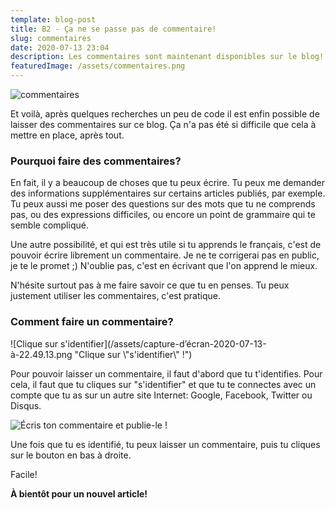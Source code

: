 ```yaml
---
template: blog-post
title: B2 - Ça ne se passe pas de commentaire!
slug: commentaires
date: 2020-07-13 23:04
description: Les commentaires sont maintenant disponibles sur le blog!
featuredImage: /assets/commentaires.png
---
```

![commentaires](/assets/commentaires.png)

Et voilà, après quelques recherches un peu de code il est enfin possible de laisser des commentaires sur ce blog. Ça n'a pas été si difficile que cela à mettre en place, après tout.

### Pourquoi faire des commentaires?

En fait, il y a beaucoup de choses que tu peux écrire. Tu peux me demander des informations supplémentaires sur certains articles publiés, par exemple. Tu peux aussi me poser des questions sur des mots que tu ne comprends pas, ou des expressions difficiles, ou encore un point de grammaire qui te semble compliqué.

Une autre possibilité, et qui est très utile si tu apprends le français, c'est de pouvoir écrire librement un commentaire. Je ne te corrigerai pas en public, je te le promet ;) N'oublie pas, c'est en écrivant que l'on apprend le mieux.

N'hésite surtout pas à me faire savoir ce que tu en penses. Tu peux justement utiliser les commentaires, c'est pratique.

### Comment faire un commentaire?

![Clique sur s'identifier](/assets/capture-d’écran-2020-07-13-à-22.49.13.png "Clique sur \\"s'identifier\\" !")

Pour pouvoir laisser un commentaire, il faut d'abord que tu t'identifies. Pour cela, il faut que tu cliques sur "s'identifier" et que tu te connectes avec un compte que tu as sur un autre site Internet: Google, Facebook, Twitter ou Disqus.

![Écris ton commentaire et publie-le !](/assets/capture-d’écran-2020-07-13-à-22.53.27.png "Écris ton commentaire et publie-le !")

Une fois que tu es identifié, tu peux laisser un commentaire, puis tu cliques sur le bouton en bas à droite.

Facile!

**À bientôt pour un nouvel article!**
